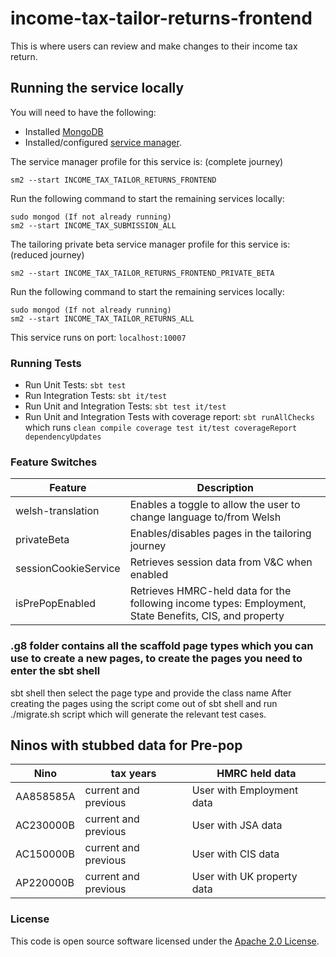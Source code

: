# income-tax-tailor-returns-frontend

This is where users can review and make changes to their income tax return.

## Running the service locally

You will need to have the following:
- Installed [MongoDB](https://docs.mongodb.com/manual/installation/)
- Installed/configured [service manager](https://github.com/hmrc/service-manager).

The service manager profile for this service is: (complete journey)

    sm2 --start INCOME_TAX_TAILOR_RETURNS_FRONTEND
Run the following command to start the remaining services locally:

    sudo mongod (If not already running)
    sm2 --start INCOME_TAX_SUBMISSION_ALL

The tailoring private beta service manager profile for this service is: (reduced journey)

    sm2 --start INCOME_TAX_TAILOR_RETURNS_FRONTEND_PRIVATE_BETA

Run the following command to start the remaining services locally:

    sudo mongod (If not already running)
    sm2 --start INCOME_TAX_TAILOR_RETURNS_ALL

This service runs on port: `localhost:10007`

### Running Tests

- Run Unit Tests: `sbt test`
- Run Integration Tests: `sbt it/test`
- Run Unit and Integration Tests: `sbt test it/test`
- Run Unit and Integration Tests with coverage report: `sbt runAllChecks`<br/>
  which runs `clean compile coverage test it/test coverageReport dependencyUpdates`

### Feature Switches
| Feature              | Description                                                                                            |
|----------------------|--------------------------------------------------------------------------------------------------------|
| welsh-translation    | Enables a toggle to allow the user to change language to/from Welsh                                    |
| privateBeta          | Enables/disables pages in the tailoring journey                                                        |
| sessionCookieService | Retrieves session data from V&C when enabled                                                           |
| isPrePopEnabled      | Retrieves HMRC-held data for the following income types: Employment, State Benefits, CIS, and property |

### .g8 folder contains all the scaffold page types which you can use to create a new pages, to create the pages you need to enter the sbt shell

sbt shell
then select the page type and provide the class name
After creating the pages using the script come out of sbt shell and run ./migrate.sh script which will generate the relevant test cases.

## Ninos with stubbed data for Pre-pop

| Nino       | tax years            | HMRC held data              |
|------------|----------------------|-----------------------------|
| AA858585A  | current and previous | User with Employment data   |
| AC230000B  | current and previous | User with JSA data          |
| AC150000B  | current and previous | User with CIS data          |
| AP220000B  | current and previous | User with UK property data  |

### License

This code is open source software licensed under the [Apache 2.0 License]("http://www.apache.org/licenses/LICENSE-2.0.html").
